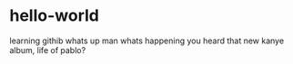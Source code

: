 # hello-world
learning githib
whats up man whats happening you heard that new kanye album, life of pablo?
